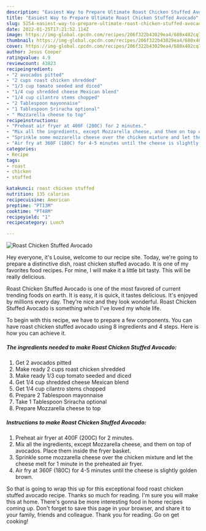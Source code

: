 ```yaml
---
description: "Easiest Way to Prepare Ultimate Roast Chicken Stuffed Avocado"
title: "Easiest Way to Prepare Ultimate Roast Chicken Stuffed Avocado"
slug: 5254-easiest-way-to-prepare-ultimate-roast-chicken-stuffed-avocado
date: 2022-01-25T17:21:52.114Z
image: https://img-global.cpcdn.com/recipes/206f322b43029ea4/680x482cq70/roast-chicken-stuffed-avocado-recipe-main-photo.jpg
thumbnail: https://img-global.cpcdn.com/recipes/206f322b43029ea4/680x482cq70/roast-chicken-stuffed-avocado-recipe-main-photo.jpg
cover: https://img-global.cpcdn.com/recipes/206f322b43029ea4/680x482cq70/roast-chicken-stuffed-avocado-recipe-main-photo.jpg
author: Jesus Cooper
ratingvalue: 4.9
reviewcount: 43823
recipeingredient:
- "2 avocados pitted"
- "2 cups roast chicken shredded"
- "1/3 cup tomato seeded and diced"
- "1/4 cup shredded cheese Mexican blend"
- "1/4 cup cilantro stems chopped"
- "2 Tablespoon mayonnaise"
- "1 Tablespoon Sriracha optional"
- " Mozzarella cheese to top"
recipeinstructions:
- "Preheat air fryer at 400F (200C) for 2 minutes."
- "Mix all the ingredients, except Mozzarella cheese, and them on top of avocados. Place them inside the fryer basket."
- "Sprinkle some mozzarella cheese over the chicken mixture and let the cheese melt for 1 minute in the preheated air fryer."
- "Air fry at 360F (180C) for 4-5 minutes until the cheese is slightly golden brown."
categories:
- Recipe
tags:
- roast
- chicken
- stuffed

katakunci: roast chicken stuffed 
nutrition: 135 calories
recipecuisine: American
preptime: "PT13M"
cooktime: "PT48M"
recipeyield: "1"
recipecategory: Lunch

---
```



![Roast Chicken Stuffed Avocado](https://img-global.cpcdn.com/recipes/206f322b43029ea4/680x482cq70/roast-chicken-stuffed-avocado-recipe-main-photo.jpg)

Hey everyone, it's Louise, welcome to our recipe site. Today, we're going to prepare a distinctive dish, roast chicken stuffed avocado. It is one of my favorites food recipes. For mine, I will make it a little bit tasty. This will be really delicious.



Roast Chicken Stuffed Avocado is one of the most favored of current trending foods on earth. It is easy, it is quick, it tastes delicious. It's enjoyed by millions every day. They're nice and they look wonderful. Roast Chicken Stuffed Avocado is something which I've loved my whole life.


To begin with this recipe, we have to prepare a few components. You can have roast chicken stuffed avocado using 8 ingredients and 4 steps. Here is how you can achieve it.

<!--inarticleads1-->

##### The ingredients needed to make Roast Chicken Stuffed Avocado:

1. Get 2 avocados pitted
1. Make ready 2 cups roast chicken shredded
1. Make ready 1/3 cup tomato seeded and diced
1. Get 1/4 cup shredded cheese Mexican blend
1. Get 1/4 cup cilantro stems chopped
1. Prepare 2 Tablespoon mayonnaise
1. Take 1 Tablespoon Sriracha optional
1. Prepare  Mozzarella cheese to top




<!--inarticleads2-->

##### Instructions to make Roast Chicken Stuffed Avocado:

1. Preheat air fryer at 400F (200C) for 2 minutes.
1. Mix all the ingredients, except Mozzarella cheese, and them on top of avocados. Place them inside the fryer basket.
1. Sprinkle some mozzarella cheese over the chicken mixture and let the cheese melt for 1 minute in the preheated air fryer.
1. Air fry at 360F (180C) for 4-5 minutes until the cheese is slightly golden brown.




So that is going to wrap this up for this exceptional food roast chicken stuffed avocado recipe. Thanks so much for reading. I'm sure you will make this at home. There's gonna be more interesting food in home recipes coming up. Don't forget to save this page in your browser, and share it to your family, friends and colleague. Thank you for reading. Go on get cooking!
